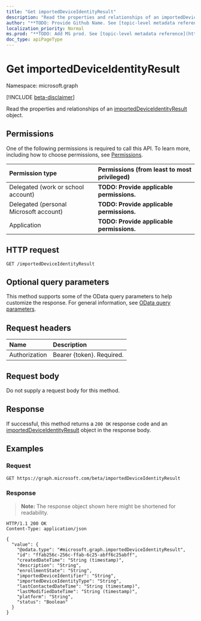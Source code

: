 ```yaml
---
title: "Get importedDeviceIdentityResult"
description: "Read the properties and relationships of an importedDeviceIdentityResult object."
author: "**TODO: Provide Github Name. See [topic-level metadata reference](https://msgo.azurewebsites.net/add/document/guidelines/metadata.html#topic-level-metadata)**"
localization_priority: Normal
ms.prod: "**TODO: Add MS prod. See [topic-level metadata reference](https://msgo.azurewebsites.net/add/document/guidelines/metadata.html#topic-level-metadata)**"
doc_type: apiPageType
---
```


# Get importedDeviceIdentityResult
Namespace: microsoft.graph

[!INCLUDE [beta-disclaimer](../../includes/beta-disclaimer.md)]

Read the properties and relationships of an [importedDeviceIdentityResult](../resources/importeddeviceidentityresult.md) object.

## Permissions
One of the following permissions is required to call this API. To learn more, including how to choose permissions, see [Permissions](/graph/permissions-reference).

|Permission type|Permissions (from least to most privileged)|
|:---|:---|
|Delegated (work or school account)|**TODO: Provide applicable permissions.**|
|Delegated (personal Microsoft account)|**TODO: Provide applicable permissions.**|
|Application|**TODO: Provide applicable permissions.**|

## HTTP request

<!-- {
  "blockType": "ignored"
}
-->
``` http
GET /importedDeviceIdentityResult
```

## Optional query parameters
This method supports some of the OData query parameters to help customize the response. For general information, see [OData query parameters](/graph/query-parameters).

## Request headers
|Name|Description|
|:---|:---|
|Authorization|Bearer {token}. Required.|

## Request body
Do not supply a request body for this method.

## Response

If successful, this method returns a `200 OK` response code and an [importedDeviceIdentityResult](../resources/importeddeviceidentityresult.md) object in the response body.

## Examples

### Request
<!-- {
  "blockType": "request",
  "name": "get_importeddeviceidentityresult"
}
-->
``` http
GET https://graph.microsoft.com/beta/importedDeviceIdentityResult
```


### Response
>**Note:** The response object shown here might be shortened for readability.
<!-- {
  "blockType": "response",
  "truncated": true,
  "@odata.type": "microsoft.graph.importedDeviceIdentityResult"
}
-->
``` http
HTTP/1.1 200 OK
Content-Type: application/json

{
  "value": {
    "@odata.type": "#microsoft.graph.importedDeviceIdentityResult",
    "id": "ffab256c-256c-ffab-6c25-abff6c25abff",
    "createdDateTime": "String (timestamp)",
    "description": "String",
    "enrollmentState": "String",
    "importedDeviceIdentifier": "String",
    "importedDeviceIdentityType": "String",
    "lastContactedDateTime": "String (timestamp)",
    "lastModifiedDateTime": "String (timestamp)",
    "platform": "String",
    "status": "Boolean"
  }
}
```

